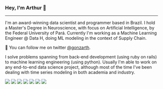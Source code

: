 ### Hey, I'm Arthur 👋

***

I'm an award-winning data scientist and programmer based in Brazil. I hold a Master's Degree in Neuroscience, with focus on Artificial Intelligence, by the Federal University of Pará. Currently I'm working as a Machine Learning Engineer @ Data H, doing ML modeling in the context of Supply Chain.


💬  You can follow me on twitter <a href="https://twitter.com/gonzarth">@gonzarth</a>.


I solve problems spanning from back-end development (using ruby on rails) to machine learning engineering (using python). Usually I'm able to work on any end-to-end data science project, although most of the time I've been dealing with time series modeling in both academia and industry.

<div>
<img src="https://img.shields.io/badge/Python-FFD43B?style=for-the-badge&logo=python&logoColor=blue" />
<img src="https://img.shields.io/badge/Scala-DC322F?style=for-the-badge&logo=scala&logoColor=white" />
<img src="https://img.shields.io/badge/Docker-2CA5E0?style=for-the-badge&logo=docker&logoColor=white" />
<img src="https://img.shields.io/badge/PostgreSQL-316192?style=for-the-badge&logo=postgresql&logoColor=white" />
<img src="https://img.shields.io/badge/redis-%23DD0031.svg?&style=for-the-badge&logo=redis&logoColor=white" />
<img src="https://img.shields.io/badge/fastapi-109989?style=for-the-badge&logo=FASTAPI&logoColor=white" />
<img src="https://img.shields.io/badge/Amazon_AWS-FF9900?style=for-the-badge&logo=amazonaws&logoColor=white" />
</div>
